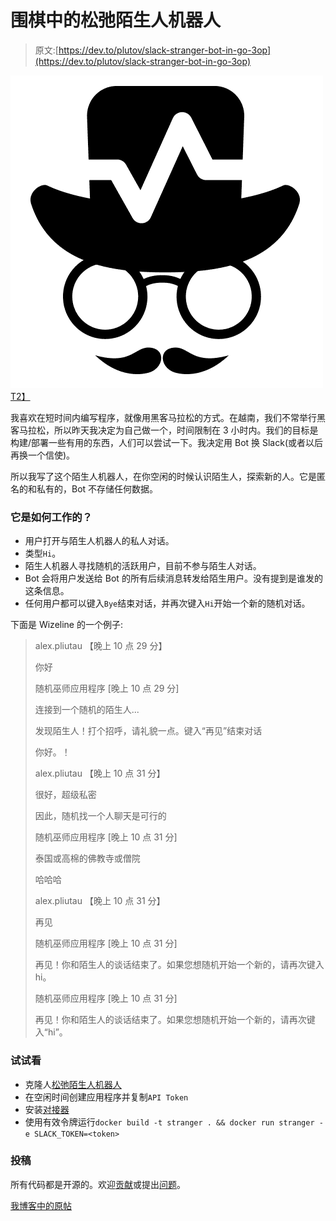 # 围棋中的松弛陌生人机器人

> 原文:[https://dev.to/plutov/slack-stranger-bot-in-go-3op](https://dev.to/plutov/slack-stranger-bot-in-go-3op)

[![wizeline-random](img/1984260146b6ed2c7b9c49fcfb5640d7.png)T2】](https://res.cloudinary.com/practicaldev/image/fetch/s--kvuXPG6C--/c_limit%2Cf_auto%2Cfl_progressive%2Cq_auto%2Cw_880/http://pliutau.com/wizeline-random.png)

我喜欢在短时间内编写程序，就像用黑客马拉松的方式。在越南，我们不常举行黑客马拉松，所以昨天我决定为自己做一个，时间限制在 3 小时内。我们的目标是构建/部署一些有用的东西，人们可以尝试一下。我决定用 Bot 换 Slack(或者以后再换一个信使)。

所以我写了这个陌生人机器人，在你空闲的时候认识陌生人，探索新的人。它是匿名的和私有的，Bot 不存储任何数据。

### 它是如何工作的？

*   用户打开与陌生人机器人的私人对话。
*   类型`Hi`。
*   陌生人机器人寻找随机的活跃用户，目前不参与陌生人对话。
*   Bot 会将用户发送给 Bot 的所有后续消息转发给陌生用户。没有提到是谁发的这条信息。
*   任何用户都可以键入`Bye`结束对话，并再次键入`Hi`开始一个新的随机对话。

下面是 Wizeline 的一个例子:

> alex.pliutau 【晚上 10 点 29 分】
> 
> 你好
> 
> 随机巫师应用程序 [晚上 10 点 29 分]
> 
> 连接到一个随机的陌生人...
> 
> 发现陌生人！打个招呼，请礼貌一点。键入“再见”结束对话
> 
> 你好。！
> 
> alex.pliutau 【晚上 10 点 31 分】
> 
> 很好，超级私密
> 
> 因此，随机找一个人聊天是可行的
> 
> 随机巫师应用程序 [晚上 10 点 31 分]
> 
> 泰国或高棉的佛教寺或僧院
> 
> 哈哈哈
> 
> alex.pliutau 【晚上 10 点 31 分】
> 
> 再见
> 
> 随机巫师应用程序 [晚上 10 点 31 分]
> 
> 再见！你和陌生人的谈话结束了。如果您想随机开始一个新的，请再次键入 hi。
> 
> 随机巫师应用程序 [晚上 10 点 31 分]
> 
> 再见！你和陌生人的谈话结束了。如果您想随机开始一个新的，请再次键入“hi”。

### 试试看

*   克隆人[松弛陌生人机器人](https://github.com/wizeline/slack-stranger-bot)
*   在空闲时间创建应用程序并复制`API Token`
*   安装[对接器](https://docs.docker.com/engine/installation/)
*   使用有效令牌运行`docker build -t stranger . && docker run stranger -e SLACK_TOKEN=<token>`

### 投稿

所有代码都是开源的。欢迎[贡献](https://github.com/wizeline/slack-stranger-bot/pulls)或提出[问题](https://github.com/wizeline/slack-stranger-bot/issues)。

[我博客中的原帖](http://pliutau.com/slack-stranger-bot-in-go/)